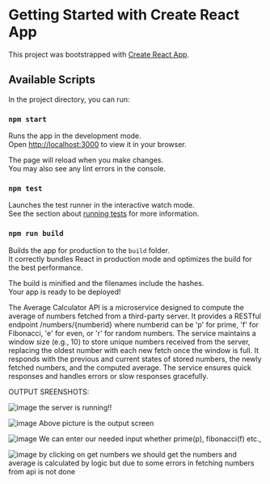 # Getting Started with Create React App

This project was bootstrapped with [Create React App](https://github.com/facebook/create-react-app).

## Available Scripts

In the project directory, you can run:

### `npm start`

Runs the app in the development mode.\
Open [http://localhost:3000](http://localhost:3000) to view it in your browser.

The page will reload when you make changes.\
You may also see any lint errors in the console.

### `npm test`

Launches the test runner in the interactive watch mode.\
See the section about [running tests](https://facebook.github.io/create-react-app/docs/running-tests) for more information.

### `npm run build`

Builds the app for production to the `build` folder.\
It correctly bundles React in production mode and optimizes the build for the best performance.

The build is minified and the filenames include the hashes.\
Your app is ready to be deployed!

The Average Calculator API is a microservice designed to compute the average of numbers fetched from a third-party server. It provides a RESTful endpoint /numbers/{numberid} where numberid can be 'p' for prime, 'f' for Fibonacci, 'e' for even, or 'r' for random numbers. The service maintains a window size (e.g., 10) to store unique numbers received from the server, replacing the oldest number with each new fetch once the window is full. It responds with the previous and current states of stored numbers, the newly fetched numbers, and the computed average. The service ensures quick responses and handles errors or slow responses gracefully.

OUTPUT SREENSHOTS:  


![image](https://github.com/user-attachments/assets/48491702-fd04-415b-8f78-6e2a0fde3433)
the server is running!!


![image](https://github.com/user-attachments/assets/df7b7827-b523-4586-9917-87b699217d8c)
Above picture is the output screen


![image](https://github.com/user-attachments/assets/3589a7b7-b8cd-4614-84ae-8ad6f933dcdf)
We can enter our needed input whether prime(p), fibonacci(f) etc.,


![image](https://github.com/user-attachments/assets/a117f8f3-2134-4ece-97ea-45bf8acb01c4)
by clicking on get numbers we should get the numbers and average is calculated by logic but due to some errors in fetching numbers from api is not done
